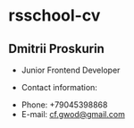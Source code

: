 # rsschool-cv

## Dmitrii Proskurin

- Junior Frontend Developer

* Contact information:

- Phone: +79045398868
- E-mail: cf.gwod@gmail.com
